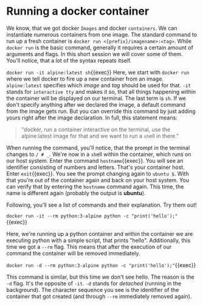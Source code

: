 # Running a docker container

We know, that we got docker `Images` and docker `containers`. We can instantiate numerous containers from one image. The standard command to run up a fresh container is `docker run <[prefix]/imagename>:<tag>`.
While `docker run` is the basic command, generally it requires a certain amount of arguments and flags. In this short session we will cover some of them.
You'll notice, that a lot of the syntax repeats itself. 

`docker run -it alpine:latest sh`{{exec}}
Here, we start with `docker run` where we tell docker to fire up a new container from an image. 
`alpine:latest` specifies which *image* and *tag* should be used for that. `-it` stands for `interactive tty` and makes it so, that all things happening within the container will be displayed on our terminal. The last term is `sh`. If we don't specify anything after we declared the image, a default command from the image gets run. But you can override this command by just adding yours right after the image declaration.
In full, this statement means: 
>"docker, run a container interactive on the terminal, use the alpine:latest image for that and we want to run a `sh`ell in there." 

When running the command, you'll notice, that the prompt in the terminal changes to `/ # _`.
We're now in a `sh`ell within the container, which runs on our host system. 
Enter the command `hostname`{{exec}}. You will see an identifier consisting of numbers and letters. That's your container host. Enter `exit`{{exec}}. You see the prompt changing again to `ubuntu $`. With that you're out of the container again and back on your host system. You can verify that by entering the `hostname` command again. This time, the name is different again (probably the output is **ubuntu**).  


Following, you'll see a list of commands and their explanation. Try them out!

`docker run -it --rm python:3-alpine python -c "print('hello');"`{{exec}}

Here, we're running up a python container and within the container we are executing python with a simple script, that prints "hello". Additionally, this time we got a `--rm` flag. This means that
after the execution of our command the container will be removed immediately.  

`docker run -d --rm python:3-alpine python -c "print('hello');"`{{exec}}

This command is similar, but this time we don't see hello. The reason is the `-d` flag. It's the opposite of `-it`. `-d` stands for *detached* (running in the background). The character sequence you see is the identifier of the container that got created (and through `--rm` immediately removed again).
